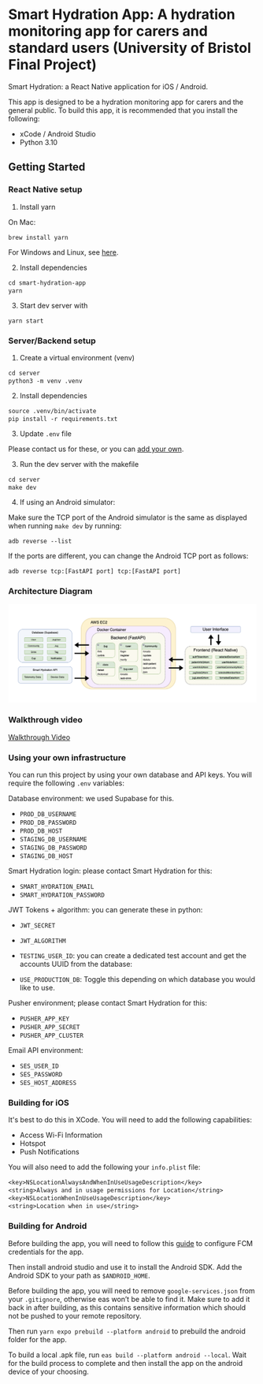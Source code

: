 # Smart Hydration App: A hydration monitoring app for carers and standard users (University of Bristol Final Project)

Smart Hydration: a React Native application for iOS / Android. 

This app is designed to be a hydration monitoring app for carers and the general public. To build this app, it is recommended that you install the following:

* xCode / Android Studio
* Python 3.10

## Getting Started

### React Native setup

1. Install yarn

On Mac:

```
brew install yarn
```

For Windows and Linux, see [here](https://classic.yarnpkg.com/lang/en/docs/install/#mac-stable).


2. Install dependencies

```
cd smart-hydration-app
yarn
```

3. Start dev server with

```
yarn start
```


### Server/Backend setup

1. Create a virtual environment (venv)

```
cd server
python3 -m venv .venv
```

2. Install dependencies

```
source .venv/bin/activate
pip install -r requirements.txt
```

3. Update `.env` file

Please contact us for these, or you can [add your own](#using-your-own-infrastructure).


3. Run the dev server with the makefile

```
cd server
make dev
```


4. If using an Android simulator:

Make sure the TCP port of the Android simulator is the same as displayed when running `make dev` by running:
```
adb reverse --list
```
If the ports are different, you can change the Android TCP port as follows:
```
adb reverse tcp:[FastAPI port] tcp:[FastAPI port]
```

### Architecture Diagram

![Architecture diagram](architecture-diagram.png)

### Walkthrough video

[Walkthrough Video](https://www.youtube.com/watch?v=Z6E3xgtG2q4)

### Using your own infrastructure

You can run this project by using your own database and API keys. You will require the following `.env` variables:

Database environment: we used Supabase for this.
* `PROD_DB_USERNAME`
* `PROD_DB_PASSWORD`
* `PROD_DB_HOST`
* `STAGING_DB_USERNAME`
* `STAGING_DB_PASSWORD`
* `STAGING_DB_HOST`

Smart Hydration login: please contact Smart Hydration for this:
* `SMART_HYDRATION_EMAIL`
* `SMART_HYDRATION_PASSWORD`

JWT Tokens + algorithm: you can generate these in python:
* `JWT_SECRET`
* `JWT_ALGORITHM`

* `TESTING_USER_ID`: you can create a dedicated test account and get the accounts UUID from the database:
* `USE_PRODUCTION_DB`: Toggle this depending on which database you would like to use.

Pusher environment; please contact Smart Hydration for this:
* `PUSHER_APP_KEY`
* `PUSHER_APP_SECRET`
* `PUSHER_APP_CLUSTER`

Email API environment:
* `SES_USER_ID`
* `SES_PASSWORD`
* `SES_HOST_ADDRESS`

### Building for iOS

It's best to do this in XCode. You will need to add the following capabilities:
* Access Wi-Fi Information
* Hotspot
* Push Notifications

You will also need to add the following your `info.plist` file:
```
<key>NSLocationAlwaysAndWhenInUseUsageDescription</key>
<string>Always and in usage permissions for Location</string>
<key>NSLocationWhenInUseUsageDescription</key>
<string>Location when in use</string>
```

### Building for Android

Before building the app, you will need to follow this [guide](https://docs.expo.dev/push-notifications/fcm-credentials/) to configure FCM credentials for the app. 

Then install android studio and use it to install the Android SDK. Add the Android SDK to your path as `$ANDROID_HOME`.

Before building the app, you will need to remove `google-services.json` from your `.gitignore`, otherwise eas won’t be able to find it. Make sure to add it back in after building, as this contains sensitive information which should not be pushed to your remote repository.

Then run `yarn expo prebuild --platform android` to prebuild the android folder for the app.

To build a local .apk file, run `eas build --platform android --local`. Wait for the build process to complete and then install the app on the android device of your choosing.

